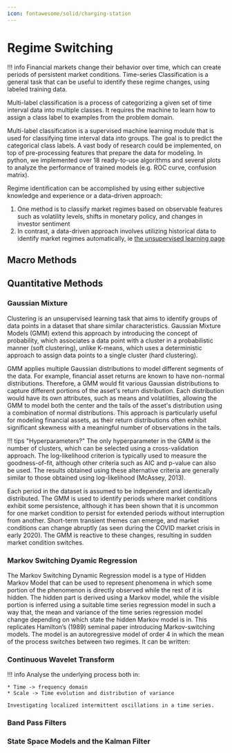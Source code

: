 ```yaml
---
icon: fontawesome/solid/charging-station
---
```


# Regime Switching

!!! info
    Financial markets change their behavior over time, which can create periods of persistent market conditions. Time-series Classification is a general task that can be useful to identify these regime changes, using labeled training data.

Multi-label classification is a process of categorizing a given set of time interval data into multiple classes. It requires the machine to learn how to assign a class label to examples from the problem domain.

Multi-label classification is a supervised machine learning module that is used for classifying time interval data into groups. The goal is to predict the categorical class labels. A vast body of research could be implemented, on top of pre-processing features that prepare the data for modeling. In python, we implemented over 18 ready-to-use algorithms and several plots to analyze the performance of trained models (e.g. ROC curve, confusion matrix).

Regime identification can be accomplished by using either subjective knowledge and experience or a data-driven approach:

1. One method is to classify market regimes based on observable features such as volatility levels, shifts in monetary policy, and changes in investor sentiment
2. In contrast, a data-driven approach involves utilizing historical data to identify market regimes automatically, ie [the unsupervised learning page](https://www.ibm.com/topics/unsupervised-learning)

## Macro Methods


## Quantitative Methods

### Gaussian Mixture

Clustering is an unsupervised learning task that aims to identify groups of data points in a dataset that share similar characteristics. Gaussian Mixture Models (GMM) extend this approach by introducing the concept of probability, which associates a data point with a cluster in a probabilistic manner (soft clustering), unlike K-means, which uses a deterministic approach to assign data points to a single cluster (hard clustering).

GMM applies multiple Gaussian distributions to model different segments of the data. For example, financial asset returns are known to have non-normal distributions. Therefore, a GMM would fit various Gaussian distributions to capture different portions of the asset's return distribution. Each distribution would have its own attributes, such as means and volatilities, allowing the GMM to model both the center and the tails of the asset's distribution using a combination of normal distributions. This approach is particularly useful for modeling financial assets, as their return distributions often exhibit significant skewness with a meaningful number of observations in the tails.

!!! tips "Hyperparameters?"
    The only hyperparameter in the GMM is the number of clusters, which can be selected using a cross-validation approach. The log-likelihood criterion is typically used to measure the goodness-of-fit, although other criteria such as AIC and p-value can also be used. The results obtained using these alternative criteria are generally similar to those obtained using log-likelihood (McAssey, 2013).

Each period in the dataset is assumed to be independent and identically distributed. The GMM is used to identify periods where market conditions exhibit some persistence, although it has been shown that it is uncommon for one market condition to persist for extended periods without interruption from another. Short-term transient themes can emerge, and market conditions can change abruptly (as seen during the COVID market crisis in early 2020). The GMM is reactive to these changes, resulting in sudden market condition switches.

### Markov Switching Dyamic Regression

The Markov Switching Dynamic Regression model is a type of Hidden Markov Model that can be used to represent phenomena in which some portion of the phenomenon is directly observed while the rest of it is hidden. The hidden part is derived using a Markov model, while the visible portion is inferred using a suitable time series regression model in such a way that, the mean and variance of the time series regression model change depending on which state the hidden Markov model is in. This replicates Hamilton’s (1989) seminal paper introducing Markov-switching models. The model is an autoregressive model of order 4 in which the mean of the process switches between two regimes. It can be written:

### Continuous Wavelet Transform

!!! info
    Analyse the underlying process both in:

    * Time -> frequency domain
    * Scale -> Time evolution and distribution of variance

    Investigating localized intermittent oscillations in a time series.



### Band Pass Filters

### State Space Models and the Kalman Filter
